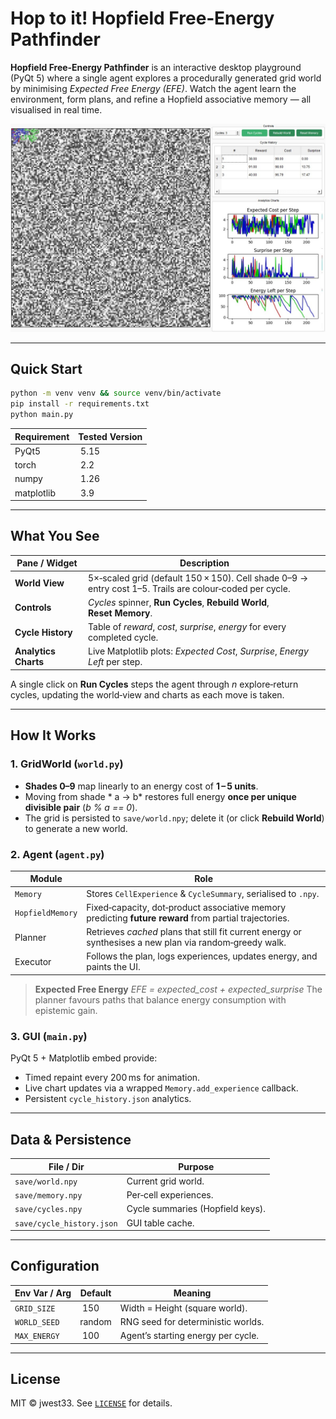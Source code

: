 # Hop to it! Hopfield Free‑Energy Pathfinder

**Hopfield Free‑Energy Pathfinder** is an interactive desktop playground (PyQt 5) where a single agent explores a procedurally generated grid world by minimising *Expected Free Energy (EFE)*. Watch the agent learn the environment, form plans, and refine a Hopfield associative memory — all visualised in real time.

![App example](app-example.jpg)

---

## Quick Start

```bash
python -m venv venv && source venv/bin/activate
pip install -r requirements.txt
python main.py
```

| Requirement | Tested Version |
| ----------- | -------------- |
| PyQt5       |  5.15          |
| torch       |  2.2           |
| numpy       |  1.26          |
| matplotlib  |  3.9           |

---

## What You See

| Pane / Widget        | Description                                                                                             |
| -------------------- | ------------------------------------------------------------------------------------------------------- |
| **World View**       | 5×‑scaled grid (default 150 × 150). Cell shade 0–9 → entry cost 1–5. Trails are colour‑coded per cycle. |
| **Controls**         | *Cycles* spinner, **Run Cycles**, **Rebuild World**, **Reset Memory**.                                  |
| **Cycle History**    | Table of *reward*, *cost*, *surprise*, *energy* for every completed cycle.                              |
| **Analytics Charts** | Live Matplotlib plots: *Expected Cost*, *Surprise*, *Energy Left* per step.                             |

A single click on **Run Cycles** steps the agent through *n* explore‑return cycles, updating the world‑view and charts as each move is taken.

---

## How It Works

### 1. GridWorld (`world.py`)

* **Shades 0–9** map linearly to an energy cost of **1 – 5 units**.
* Moving from shade \* a -> b\* restores full energy **once per unique divisible pair** (*b % a == 0*).
* The grid is persisted to `save/world.npy`; delete it (or click **Rebuild World**) to generate a new world.

### 2. Agent (`agent.py`)

| Module           | Role                                                                                                     |
| ---------------- | -------------------------------------------------------------------------------------------------------- |
| `Memory`         | Stores `CellExperience` & `CycleSummary`, serialised to `.npy`.                                          |
| `HopfieldMemory` | Fixed‑capacity, dot‑product associative memory predicting **future reward** from partial trajectories.   |
| Planner          | Retrieves *cached* plans that still fit current energy or synthesises a new plan via random‑greedy walk. |
| Executor         | Follows the plan, logs experiences, updates energy, and paints the UI.                                   |

> **Expected Free Energy**
> *EFE = expected\_cost + expected\_surprise*
> The planner favours paths that balance energy consumption with epistemic gain.

### 3. GUI (`main.py`)

PyQt 5 + Matplotlib embed provide:

* Timed repaint every 200 ms for animation.
* Live chart updates via a wrapped `Memory.add_experience` callback.
* Persistent `cycle_history.json` analytics.

---

## Data & Persistence

| File / Dir                | Purpose                          |
| ------------------------- | -------------------------------- |
| `save/world.npy`          | Current grid world.              |
| `save/memory.npy`         | Per‑cell experiences.            |
| `save/cycles.npy`         | Cycle summaries (Hopfield keys). |
| `save/cycle_history.json` | GUI table cache.                 |

---

## Configuration

| Env Var / Arg | Default | Meaning                            |
| ------------- | ------- | ---------------------------------- |
| `GRID_SIZE`   |  150    | Width = Height (square world).     |
| `WORLD_SEED`  | random  | RNG seed for deterministic worlds. |
| `MAX_ENERGY`  |  100    | Agent’s starting energy per cycle. |

---

## License

MIT © jwest33. See [`LICENSE`](LICENSE) for details.
